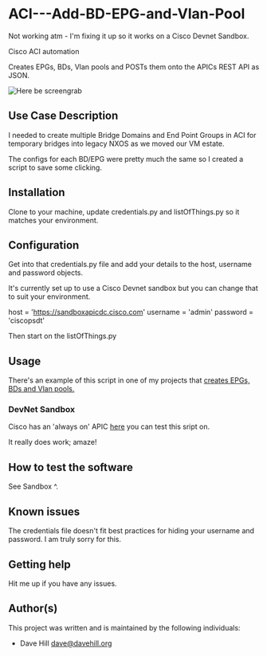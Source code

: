 # ACI---Add-BD-EPG-and-Vlan-Pool

Not working atm - I'm fixing it up so it works on a Cisco Devnet Sandbox.

Cisco ACI automation

Creates EPGs, BDs, Vlan pools and POSTs them onto the APICs REST API as JSON. 

![Here be screengrab]()
 
## Use Case Description

I needed to create multiple Bridge Domains and End Point Groups in ACI for temporary bridges into legacy NXOS as we moved our VM estate.

The configs for each BD/EPG were pretty much the same so I created a script to save some clicking.

## Installation

Clone to your machine, update credentials.py and listOfThings.py so it matches your environment.

## Configuration

Get into that credentials.py file and add your details to the host, username and password objects.

It's currently set up to use a Cisco Devnet sandbox but you can change that to suit your environment.

host = 'https://sandboxapicdc.cisco.com'
username = 'admin'
password = 'ciscopsdt'

Then start on the listOfThings.py

## Usage

There's an example of this script in one of my projects that [creates EPGs, BDs and Vlan pools.](https://github.com/mrdavehill/ACI---Add-BD-EPG-and-Vlan-Pool/blob/main/APICImporter.py)

### DevNet Sandbox

Cisco has an 'always on' APIC [here](https://sandboxapicdc.cisco.com/) you can test this sript on. 

It really does work; amaze!

## How to test the software

See Sandbox ^.

## Known issues

The credentials file doesn't fit best practices for hiding your username and password. I am truly sorry for this.

## Getting help

Hit me up if you have any issues.

## Author(s)

This project was written and is maintained by the following individuals:

* Dave Hill <dave@davehill.org>

